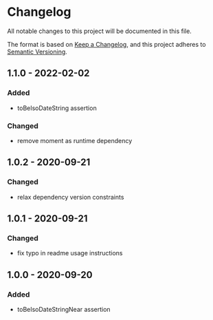 # Changelog

All notable changes to this project will be documented in this file.

The format is based on [Keep a Changelog](https://keepachangelog.com/en/1.0.0/),
and this project adheres to [Semantic Versioning](https://semver.org/spec/v2.0.0.html).

## 1.1.0 - 2022-02-02
### Added
- toBeIsoDateString assertion
### Changed
- remove moment as runtime dependency

## 1.0.2 - 2020-09-21
### Changed
- relax dependency version constraints

## 1.0.1 - 2020-09-21
### Changed
- fix typo in readme usage instructions

## 1.0.0 - 2020-09-20
### Added
- toBeIsoDateStringNear assertion
